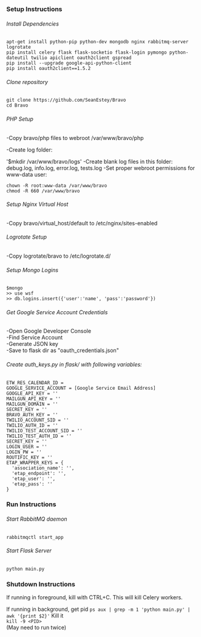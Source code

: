 ### Setup Instructions

###### Install Dependencies
```
apt-get install python-pip python-dev mongodb nginx rabbitmq-server logrotate
pip install celery flask flask-socketio flask-login pymongo python-dateutil twilio apiclient oauth2client gspread
pip install --upgrade google-api-python-client
pip install oauth2client==1.5.2
```

###### Clone repository
```
git clone https://github.com/SeanEstey/Bravo
cd Bravo
```

###### PHP Setup
-Copy bravo/php files to webroot /var/www/bravo/php

-Create log folder:

'$mkdir /var/www/bravo/logs'
-Create blank log files in this folder: debug.log, info.log, error.log, tests.log
-Set proper webroot permissions for www-data user:
```
chown -R root:www-data /var/www/bravo
chmod -R 660 /var/www/bravo
```

###### Setup Nginx Virtual Host
-Copy bravo/virtual_host/default to /etc/nginx/sites-enabled

###### Logrotate Setup
-Copy logrotate/bravo to /etc/logrotate.d/
<br>

###### Setup Mongo Logins
```
$mongo
>> use wsf
>> db.logins.insert({'user':'name', 'pass':'password'})
```

###### Get Google Service Account Credentials
-Open Google Developer Console
<br>
-Find Service Account
<br>
-Generate JSON key
<br>
-Save to flask dir as "oauth_credentials.json"
<br>

###### Create auth_keys.py in flask/ with following variables:
```
ETW_RES_CALENDAR_ID = 
GOOGLE_SERVICE_ACCOUNT = [Google Service Email Address]
GOOGLE_API_KEY = ''
MAILGUN_API_KEY = ''
MAILGUN_DOMAIN = ''
SECRET_KEY = ''
BRAVO_AUTH_KEY = ''
TWILIO_ACCOUNT_SID = ''
TWILIO_AUTH_ID = ''
TWILIO_TEST_ACCOUNT_SID = ''
TWILIO_TEST_AUTH_ID = ''
SECRET_KEY = ''
LOGIN_USER = ''
LOGIN_PW = ''
ROUTIFIC_KEY = ''
ETAP_WRAPPER_KEYS = {
  'association_name': '',
  'etap_endpoint': '',
  'etap_user': '',
  'etap_pass': ''
}
```

### Run Instructions

###### Start RabbitMQ daemon
`rabbitmqctl start_app`

###### Start Flask Server
`python main.py`

### Shutdown Instructions

If running in foreground, kill with CTRL+C. This will kill Celery workers.

If running in background, get pid
`ps aux | grep -m 1 'python main.py' | awk '{print $2}'`
Kill it<br>
`kill -9 <PID>`<br>
(May need to run twice)

